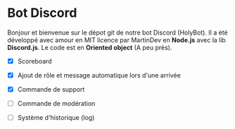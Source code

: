 # Bot Discord
Bonjour et bienvenue sur le dépot git de notre bot Discord (HolyBot). Il a été développé avec amour en MIT licence par MartinDev en **Node.js** avec la lib **Discord.js**. Le code est en **Oriented object** (A peu près).


- [x] Scoreboard
- [x] Ajout de rôle et message automatique lors d'une arrivée
- [x] Commande de support 
- [ ] Commande de modération
- [ ] Système d'historique (log)
 
